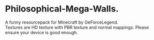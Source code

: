 # Philosophical-Mega-Walls.   
A funny resourcepack for Minecraft by GeForceLegend.   
Textures are HD texture with PBR texture and normal mappings. Please ensure your device is good enough.
